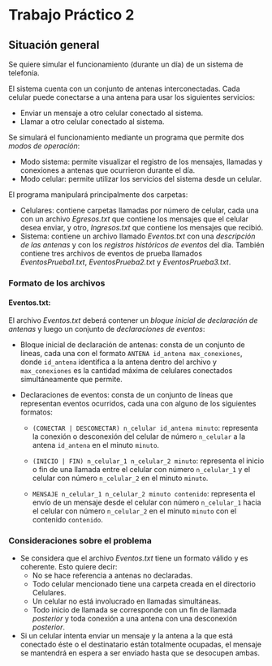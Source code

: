 # Trabajo Práctico 2
## Situación general
Se quiere simular el funcionamiento (durante un día) de un sistema de telefonía.

El sistema cuenta con un conjunto de antenas interconectadas. Cada celular puede conectarse a una antena para usar los siguientes servicios:
* Enviar un mensaje a otro celular conectado al sistema.
* Llamar a otro celular conectado al sistema.

Se simulará el funcionamiento mediante un programa que permite dos *modos de operación*:
* Modo sistema: permite visualizar el registro de los mensajes, llamadas y conexiones a antenas que ocurrieron durante el día.
* Modo celular: permite utilizar los servicios del sistema desde un celular.

El programa manipulará principalmente dos carpetas:
* Celulares: contiene carpetas llamadas por número de celular, cada una con un archivo *Egresos.txt* que contiene los mensajes que el celular desea enviar, y otro, *Ingresos.txt* que contiene los mensajes que recibió.
* Sistema: contiene un archivo llamado *Eventos.txt* con una *descripción de las antenas* y con los *registros históricos de eventos* del día. También contiene tres archivos de eventos de prueba llamados *EventosPrueba1.txt*, *EventosPrueba2.txt* y *EventosPrueba3.txt*.

### Formato de los archivos

#### Eventos.txt:
El archivo *Eventos.txt* deberá contener un *bloque inicial de declaración de antenas* y luego un conjunto de *declaraciones de eventos*:

* Bloque inicial de declaración de antenas: consta de un conjunto de líneas, cada una con el formato
  `ANTENA id_antena max_conexiones`, donde `id_antena` identifica a la antena dentro del archivo y `max_conexiones` es la cantidad máxima de celulares conectados simultáneamente que permite.
  
* Declaraciones de eventos: consta de un conjunto de líneas que representan eventos ocurridos, cada una con alguno de los siguientes formatos:
  * `(CONECTAR | DESCONECTAR) n_celular id_antena minuto`: representa la conexión o desconexión del celular de número `n_celular` a la antena `id_antena` en el minuto `minuto`.
 
  * `(INICIO | FIN) n_celular_1 n_celular_2 minuto`: representa el inicio o fin de una llamada entre el celular con número `n_celular_1` y el celular con número `n_celular_2` en el minuto `minuto`.
  
  * `MENSAJE n_celular_1 n_celular_2 minuto contenido`: representa el envío de un mensaje desde el celular con número `n_celular_1` hacia el celular con número `n_celular_2` en el minuto `minuto` con el contenido `contenido`.

### Consideraciones sobre el problema

* Se considera que el archivo *Eventos.txt* tiene un formato válido y es coherente. Esto quiere decir:
  * No se hace referencia a antenas no declaradas.
  * Todo celular mencionado tiene una carpeta creada en el directorio Celulares.
  * Un celular no está involucrado en llamadas simultáneas.
  * Todo inicio de llamada se corresponde con un fin de llamada *posterior* y toda conexión a una antena con una desconexión *posterior*.
* Si un celular intenta enviar un mensaje y la antena a la que está conectado éste o el destinatario están totalmente ocupadas, el mensaje se mantendrá en espera a ser enviado hasta que se desocupen ambas.

